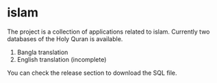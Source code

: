 # islam
The project is a collection of applications related to islam. Currently two databases of the Holy Quran is available. 

1. Bangla translation
2. English translation (incomplete)

You can check the release section to download the SQL file.
